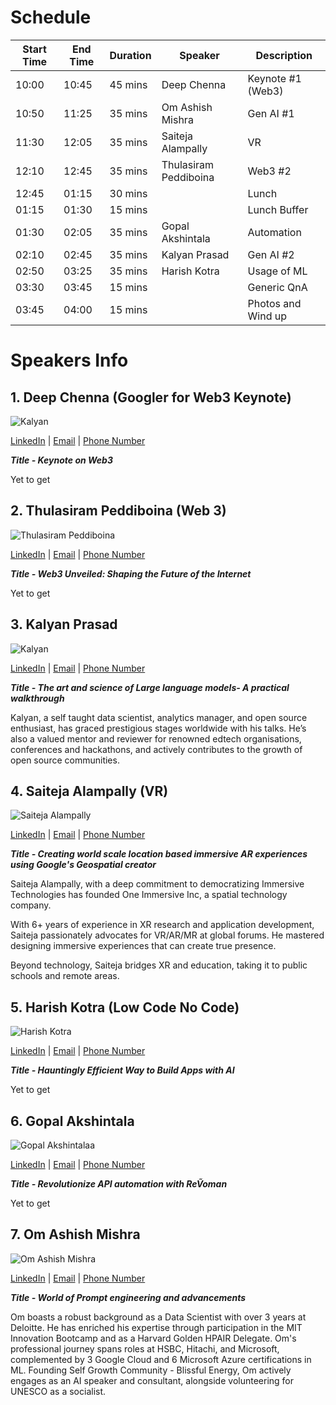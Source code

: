 # Schedule

| Start Time | End Time | Duration | Speaker               | Description        |
| ---------- | -------- | -------- | --------------------- | ------------------ |
| 10:00      | 10:45    | 45 mins  | Deep Chenna           | Keynote #1 (Web3)  |
| 10:50      | 11:25    | 35 mins  | Om Ashish Mishra      | Gen AI #1          |
| 11:30      | 12:05    | 35 mins  | Saiteja Alampally     | VR                 |
| 12:10      | 12:45    | 35 mins  | Thulasiram Peddiboina | Web3 #2            |
| 12:45      | 01:15    | 30 mins  |                       | Lunch              |
| 01:15      | 01:30    | 15 mins  |                       | Lunch Buffer       |
| 01:30      | 02:05    | 35 mins  | Gopal Akshintala      | Automation         |
| 02:10      | 02:45    | 35 mins  | Kalyan Prasad         | Gen AI #2          |
| 02:50      | 03:25    | 35 mins  | Harish Kotra          | Usage of ML        |
| 03:30      | 03:45    | 15 mins  |                       | Generic QnA        |
| 03:45      | 04:00    | 15 mins  |                       | Photos and Wind up |

# Speakers Info

## 1. Deep Chenna (Googler for Web3 Keynote)

![Kalyan](Photos/deep.jpeg)

[LinkedIn](https://www.linkedin.com/in/deepchenna) | [Email](mailto:deepchenna@google.com) | [Phone Number]()

**_Title - Keynote on Web3_**

Yet to get

## 2. Thulasiram Peddiboina (Web 3)

![Thulasiram Peddiboina](Photos/Thulasiram.jpeg)

[LinkedIn](https://www.linkedin.com/in/thulasiram-peddiboina) | [Email](mailto:thulasirampeddiboina@gmail.com) | [Phone Number]()

**_Title - Web3 Unveiled: Shaping the Future of the Internet_**

Yet to get

## 3. Kalyan Prasad

![Kalyan](Photos/kalyan.jpeg)

[LinkedIn](https://www.linkedin.com/in/kalyan-prasad-3a647b22) | [Email]() | [Phone Number]()

**_Title - The art and science of Large language models- A practical walkthrough_**

Kalyan, a self taught data scientist, analytics manager, and open source enthusiast, has graced prestigious stages worldwide with his talks. He’s also a valued mentor and reviewer for renowned edtech organisations, conferences and hackathons, and actively contributes to the growth of open source communities.

## 4. Saiteja Alampally (VR)

![Saiteja Alampally](Photos/saiteja_alampally.jpg)

[LinkedIn](https://www.linkedin.com/in/saiteja-alampally) | [Email](mailto:Saiteja@oneimmersive.us) | [Phone Number](tel:+917660880889)

**_Title - Creating world scale location based immersive AR experiences using Google's Geospatial creator_**

Saiteja Alampally, with a deep commitment to democratizing Immersive Technologies has founded One Immersive Inc, a spatial technology company.

With 6+ years of experience in XR research and application development, Saiteja passionately advocates for VR/AR/MR at global forums. He mastered designing immersive experiences that can create true presence.

Beyond technology, Saiteja bridges XR and education, taking it to public schools and remote areas.

## 5. Harish Kotra (Low Code No Code)

![Harish Kotra](Photos/harish.png)

[LinkedIn](https://www.linkedin.com/in/harishkotra/) | [Email](mailto:harish@fests.info) | [Phone Number](tel:+919618035273)

**_Title - Hauntingly Efficient Way to Build Apps with AI_**

Yet to get

## 6. Gopal Akshintala

![Gopal Akshintalaa](Photos/gopal.jpeg)

[LinkedIn](https://www.linkedin.com/in/gopal-s-akshintala) | [Email](mailto:gopalakshintala@gmail.com) | [Phone Number](tel:+919483994883)

**_Title - Revolutionize API automation with ReṼoman_**

Yet to get

## 7. Om Ashish Mishra

![Om Ashish Mishra](Photos/om.jpeg)

[LinkedIn](https://www.linkedin.com/in/om-ashish-mishra) | [Email](mailto:omashish100@gmail.com) | [Phone Number](tel:+919994479767)

**_Title - World of Prompt engineering and advancements_**

Om boasts a robust background as a Data Scientist with over 3 years at Deloitte. He has enriched his expertise through participation in the MIT Innovation Bootcamp and as a Harvard Golden HPAIR Delegate. Om's professional journey spans roles at HSBC, Hitachi, and Microsoft, complemented by 3 Google Cloud and 6 Microsoft Azure certifications in ML. Founding Self Growth Community - Blissful Energy, Om actively engages as an AI speaker and consultant, alongside volunteering for UNESCO as a socialist.
